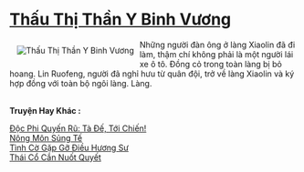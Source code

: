 <a href="https://truyentiki.com/thau-thi-than-y-binh-vuong.31569/" title="Thấu Thị Thần Y Binh Vương"><h1>Thấu Thị Thần Y Binh Vương</h1></a><div style="display:table"><img align="right" style="float: left; padding: 10px;" src="https://truyentiki.com/a/img/str/src/31569.jpg" alt="Thấu Thị Thần Y Binh Vương">Những người đàn ông ở làng Xiaolin đã đi làm, thậm chí không phải là một người lái xe ô tô. Đồng cỏ trong toàn làng bị bỏ hoang. Lin Ruofeng, người đã nghỉ hưu từ quân đội, trở về làng Xiaolin và ký hợp đồng với toàn bộ ngôi làng. Làng.</div><p><br><b>Truyện Hay Khác :</b></p><a href="https://truyentiki.com/doc-phi-quyen-ru-ta-de-toi-chien.31568/" alt="Độc Phi Quyến Rũ: Tà Đế, Tới Chiến!">Độc Phi Quyến Rũ: Tà Đế, Tới Chiến!</a><br/><a href="https://github.com/nownovels/topcv/tree/master/truyenhay/31663/README.md" alt="Nông Môn Sủng Tế">Nông Môn Sủng Tế</a><br/><a href="https://github.com/nownovels/truyenhay/tree/master/truyenhay/30472/README.md" alt="Tình Cờ Gặp Gỡ Điều Hương Sư">Tình Cờ Gặp Gỡ Điều Hương Sư</a><br/><a href="https://truyentiki.wordpress.com/2020/06/08/thai-co-can-nuot-quyet/" alt="Thái Cổ Cắn Nuốt Quyết">Thái Cổ Cắn Nuốt Quyết</a><br/>